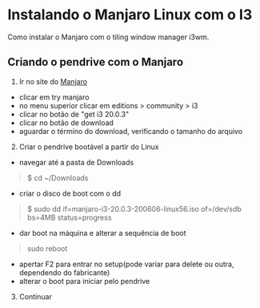 # Instalando o Manjaro Linux com o I3

Como instalar o Manjaro com o tiling window manager i3wm.

## Criando o pendrive com o Manjaro

1. Ir no site do [Manjaro](http://manjaro.org)

- clicar em try manjaro
- no menu superior clicar em editions > community > i3
- clicar no botão de "get i3 20.0.3"
- clicar no botão de download
- aguardar o término do download, verificando o tamanho do arquivo

2. Criar o pendrive bootável a partir do Linux

- navegar até a pasta de Downloads
> $ cd ~/Downloads
- criar o disco de boot com o dd
> $ sudo dd if=manjaro-i3-20.0.3-200606-linux56.iso of=/dev/sdb bs=4MB status=progress
- dar boot na máquina e alterar a sequência de boot
> sudo reboot
- apertar F2 para entrar no setup(pode variar para delete ou outra, dependendo do fabricante)
- alterar o boot para iniciar pelo pendrive

3. Continuar
